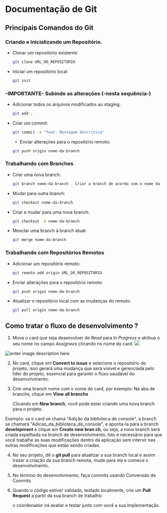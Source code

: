 # Documentação de Git

## Principais Comandos do Git

### Criando e Inicializando um Repositório.

- Clonar um repositório existente:
  ```sh
  git clone URL_DO_REPOSITORIO
  ```
- Iniciar um repositório local:
  ```sh
  git init
  ```

### -IMPORTANTE- Subindo as alterações (-nesta sequência-)

- Adicionar todos os arquivos modificados ao staging:

  ```sh
  git add .
  ```

- Criar um commit:

  ```sh
  git commit -m "feat: Mensagem descritiva"
  ```

  - Enviar alterações para o repositório remoto:

  ```sh
  git push origin nome-da-branch
  ```

### Trabalhando com Branches

- Criar uma nova branch:

  ```sh
  git branch nome-da-branch - Criar a branch de acordo com o nome da tarefa. Ex "git branch Mudar_Cor_Button"
  ```

- Mudar para outra branch:

  ```sh
  git checkout nome-da-branch
  ```

- Criar e mudar para uma nova branch:

  ```sh
  git checkout -b nome-da-branch
  ```

- Mesclar uma branch à branch atual:
  ```sh
  git merge nome-da-branch
  ```

### Trabalhando com Repositórios Remotos

- Adicionar um repositório remoto:

  ```sh
  git remote add origin URL_DO_REPOSITORIO
  ```

- Enviar alterações para o repositório remoto:

  ```sh
  git push origin nome-da-branch
  ```

- Atualizar o repositório local com as mudanças do remoto:
  ```sh
  git pull origin nome-da-branch
  ```

## Como tratar o fluxo de desenvolvimento ?

1. Mova o card que seja desenvolver de _Read_ para _In Progress_ e atribua o seu nome no campo _Assignees_ clicando no nome do card.
   ![](https://i.imgur.com/jj2oK9o.png)

![enter image description here](https://i.imgur.com/pI8DNCh.png)

2. No card, clique em **Convert to issue** e selecione o repositório do projeto, isso gerará uma mudança que será visível e gerenciada pelo líder do projeto, essencial para garantir o fluxo saudável do desenvolvimento.

3. Crie uma branch nome com o nome do card, por exemplo:
   Na aba de branchs, clique em **View all branchs**

   Clicando em **New branch**, você pode estar criando uma nova branch para o projeto.

Exemplo: se o card se chama "Adição da biblioteca de console", a branch se chamará "Adicao_da_biblioteca_de_console", e aponta-la para a branch **development** e clique em **Create new bran ch**, ou seja, a nova branch será criada espelhada na branch de desenvolvimento. Isto é necessário para que você trabalhe as suas modificações dentro da aplicação sem intervir nas outras modificações que estão sendo criadas.

4. No seu projeto, dê o **git pull** para atualizar a sua branch local e assim trazer a criação da sua branch remota, mude para ela e comece o desenvolvimento.

5. No término do desenvolvimento, faça commits usando Convensão de Commits

6. Quando o código estiver validado, testado localmente, crie um **Pull Request** a partir da sua branch de trabalho:

   o coordenador irá avaliar e testar junto com você a sua implementação.

